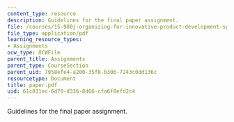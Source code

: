 ```yaml
---
content_type: resource
description: Guidelines for the final paper assignment.
file: /courses/15-980j-organizing-for-innovative-product-development-spring-2007/61c811ec6d70d3368d66cfa6f8efd2c4_paper.pdf
file_type: application/pdf
learning_resource_types:
- Assignments
ocw_type: OCWFile
parent_title: Assignments
parent_type: CourseSection
parent_uid: 7958efe4-a200-35f8-b30b-7243c0dd136c
resourcetype: Document
title: paper.pdf
uid: 61c811ec-6d70-d336-8d66-cfa6f8efd2c4
---
```

Guidelines for the final paper assignment.


